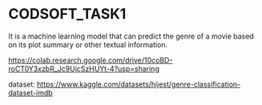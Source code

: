 # CODSOFT_TASK1
It is a machine learning model that can predict the genre of a
movie based on its plot summary or other textual information.

https://colab.research.google.com/drive/10coBD-roCT0Y3xzbR_Jc9UjcSzHUYt-4?usp=sharing

dataset: https://www.kaggle.com/datasets/hijest/genre-classification-dataset-imdb
